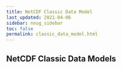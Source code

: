 ```yaml
---
title: NetCDF Classic Data Model
last_updated: 2021-04-06
sidebar: nnug_sidebar
toc: false
permalink: classic_data_model.html
---
```


##  NetCDF Classic Data Models
